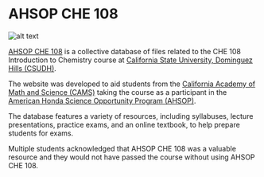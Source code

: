 # AHSOP CHE 108

![alt text](https://raw.githubusercontent.com/synicalsyntax/AHSOP-CHE108/master/ahsop-che108/images/loading.gif)

[AHSOP CHE 108](http://clin-dump.co.nf/ahsop-che108/) is a collective database of files related to the CHE 108 Introduction to Chemistry course at [California State University, Dominguez Hills (CSUDH)](http://www4.csudh.edu).

The website was developed to aid students from the [California Academy of Math and Science (CAMS)](http://lbcams.schoolloop.com) taking the course as a participant in the [American Honda Science Opportunity Program (AHSOP)](http://www.csudhnews.com/2016/06/honda-science-opportunity/).

The database features a variety of resources, including syllabuses, lecture presentations, practice exams, and an online textbook, to help prepare students for exams.

Multiple students acknowledged that AHSOP CHE 108 was a valuable resource and they would not have passed the course without using AHSOP CHE 108.
